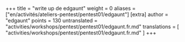 +++
title = "write up de edgaunt"
weight = 0
aliases = ["en/activités/ateliers-pentest/pentest01/edgaunt"]
[extra]
author = "edgaunt"
points = 130
untranslated = "activities/workshops/pentest/pentest01/edgaunt.fr.md"
translations = [
    "activities/workshops/pentest/pentest01/edgaunt.fr.md"
]
+++
